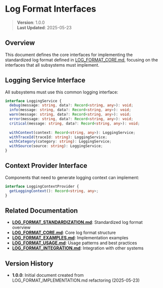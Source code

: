 
# Log Format Interfaces

> **Version**: 1.0.0  
> **Last Updated**: 2025-05-23

## Overview

This document defines the core interfaces for implementing the standardized log format defined in [LOG_FORMAT_CORE.md](LOG_FORMAT_CORE.md), focusing on the interfaces that all subsystems must implement.

## Logging Service Interface

All subsystems must use this common logging interface:

```typescript
interface LoggingService {
  debug(message: string, data?: Record<string, any>): void;
  info(message: string, data?: Record<string, any>): void;
  warn(message: string, data?: Record<string, any>): void;
  error(message: string, data?: Record<string, any>): void;
  critical(message: string, data?: Record<string, any>): void;
  
  withContext(context: Record<string, any>): LoggingService;
  withTraceId(traceId: string): LoggingService;
  withCategory(category: string): LoggingService;
  withSource(source: string): LoggingService;
}
```

## Context Provider Interface

Components that need to generate logging context can implement:

```typescript
interface LoggingContextProvider {
  getLoggingContext(): Record<string, any>;
}
```

## Related Documentation

- **[LOG_FORMAT_STANDARDIZATION.md](LOG_FORMAT_STANDARDIZATION.md)**: Standardized log format overview
- **[LOG_FORMAT_CORE.md](LOG_FORMAT_CORE.md)**: Core log format structure
- **[LOG_FORMAT_EXAMPLES.md](LOG_FORMAT_EXAMPLES.md)**: Implementation examples
- **[LOG_FORMAT_USAGE.md](LOG_FORMAT_USAGE.md)**: Usage patterns and best practices
- **[LOG_FORMAT_INTEGRATION.md](LOG_FORMAT_INTEGRATION.md)**: Integration with other systems

## Version History

- **1.0.0**: Initial document created from LOG_FORMAT_IMPLEMENTATION.md refactoring (2025-05-23)
